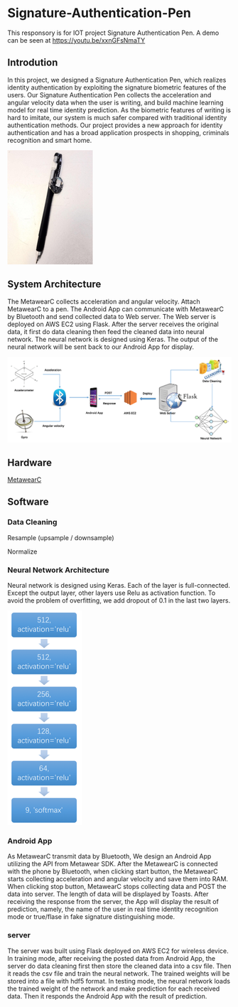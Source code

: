 # Signature-Authentication-Pen

This responsory is for IOT project Signature Authentication Pen. A demo can be seen at https://youtu.be/xxnGFsNmaTY


## Introdution

In this project, we designed a Signature Authentication Pen, which realizes identity authentication by exploiting the signature biometric features of the users. Our Signature Authentication Pen collects the acceleration and angular velocity data when the user is writing, and build machine learning model for real time identity prediction. As the biometric features of writing is hard to imitate, our system is much safer compared with traditional identity authentication methods. Our project provides a new approach for identity authentication and has a broad application prospects in shopping, criminals recognition and smart home.

![](picture.png)

## System Architecture

The MetawearC collects acceleration and angular velocity. Attach MetawearC to a pen. The Android App can communicate with MetawearC by Bluetooth and send collected data to Web server. The Web server is deployed on AWS EC2 using Flask. After the server receives the original data, it first do data cleaning then feed the cleaned data into neural network. The neural network is designed using Keras. The output of the neural network will be sent back to our Android App for display.

![](diagram.png)

## Hardware 

[MetawearC](https://mbientlab.com/product/metawearc/) 

## Software

### Data Cleaning

Resample (upsample / downsample)

Normalize

### Neural Network Architecture

Neural network is designed using Keras. Each of the layer is full-connected. Except the output layer, other layers use Relu as activation function. To avoid the problem of overfitting, we add dropout of 0.1 in the last two layers.

![](neural_network_architecture.png)

### Android App

As MetawearC transmit data by Bluetooth, We design an Android App utilizing the API from Metawear SDK. After the MetawearC is connected with the phone by Bluetooth, when clicking start button, the MetawearC starts collecting acceleration and angular velocity and save them into RAM. When clicking stop button, MetawearC stops collecting data and POST the data into server. The length of data will be displayed by Toasts. After receiving the response from the server, the App will display the result of prediction, namely, the name of the user in real time identity recognition mode or true/flase in fake signature distinguishing mode.

### server

The server was built using Flask deployed on AWS EC2 for wireless device. In training mode, after receiving the posted data from Android App, the server do data cleaning first then store the cleaned data into a csv file. Then it reads the csv file and train the neural network. The trained weights will be stored into a file with hdf5 format. In testing mode, the neural network loads the trained weight of the network and make prediction for each received data. Then it responds the Android App with the result of prediction.

